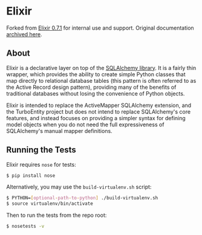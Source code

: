# Elixir

Forked from [Elixir 0.7.1](https://pypi.python.org/pypi/Elixir) for internal use and support.
Original documentation [archived here](http://web.archive.org/web/20150101144640/http://elixir.ematia.de/trac/wiki).

## About

Elixir is a declarative layer on top of the [SQLAlchemy library](http://www.sqlalchemy.org/).
It is a fairly thin wrapper, which provides the ability to create simple Python
classes that map directly to relational database tables (this pattern is often
referred to as the Active Record design pattern), providing many of the benefits
of traditional databases without losing the convenience of Python objects.

Elixir is intended to replace the ActiveMapper SQLAlchemy extension, and the
TurboEntity project but does not intend to replace SQLAlchemy's core features,
and instead focuses on providing a simpler syntax for defining model objects
when you do not need the full expressiveness of SQLAlchemy's manual mapper
definitions.

## Running the Tests

Elixir requires `nose` for tests:
```bash
$ pip install nose
```

Alternatively, you may use the `build-virtualenv.sh` script:
```bash
$ PYTHON=[optional-path-to-python] ./build-virtualenv.sh
$ source virtualenv/bin/activate
```

Then to run the tests from the repo root:
```bash
$ nosetests -v
```
